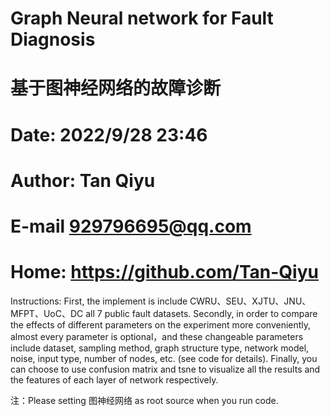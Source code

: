 # Graph Neural network for Fault Diagnosis
# 基于图神经网络的故障诊断

# Date: 2022/9/28 23:46
# Author: Tan Qiyu
# E-mail 929796695@qq.com
# Home: https://github.com/Tan-Qiyu

Instructions:
First, the implement is include CWRU、SEU、XJTU、JNU、MFPT、UoC、DC all 7 public fault datasets.
Secondly, in order to compare the effects of different parameters on the experiment more conveniently, almost every parameter is optional，and these changeable parameters include dataset, sampling method, graph structure type, network model, noise, input type, number of nodes, etc. (see code for details).
Finally, you can choose to use confusion matrix and tsne to visualize all the results and the features of each layer of network respectively.

注：Please setting 图神经网络 as root source when you run code.
